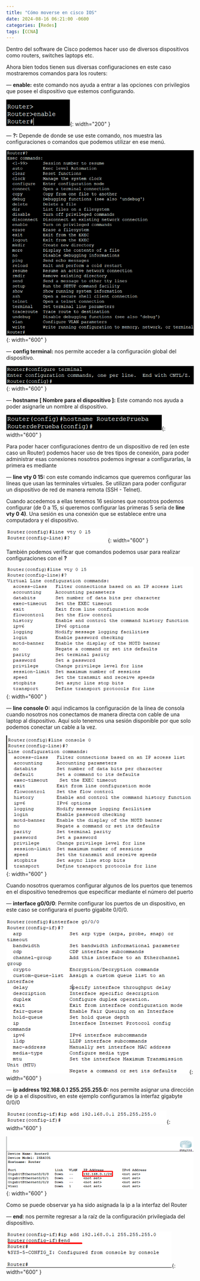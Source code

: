 ```yaml
---
title: "Cómo moverse en cisco IOS"
date: 2024-08-16 06:21:00 -0600
categories: [Redes]
tags: [CCNA]
---
```


Dentro del software de Cisco podemos hacer uso de diversos dispositivos como routers, switches laptops etc.

Ahora bien todos tienen sus diversas configuraciones en este caso mostraremos comandos para los routers:

— **enable:**  este comando nos ayuda a entrar a las opciones con privilegios que posee el dispositivo que estemos configurando.

![alt text](/assets/01-cisco.png){: width="200" }

— **?:** Depende de donde se use este comando, nos muestra las configuraciones o comandos que podemos utilizar en ese menú.

![alt text](/assets/02-cisco.png){: width="600" }

— **config terminal:** nos permite acceder a la configuración global del dispositivo.

![alt text](/assets/03-cisco.png){: width="600" }

— **hostname [ Nombre para el dispositivo ]:** Este comando nos ayuda a poder asignarle un nombre al dispositivo.

![alt text](/assets/04-cisco.png){: width="600" }

Para poder hacer configuraciones dentro de un dispositivo de red (en este caso un Router) podemos hacer uso de tres tipos de conexión, para poder administrar esas conexiones nosotros podemos ingresar a configurarlas, la primera es mediante

— **line vty 0 15:** con este comando indicamos que queremos configurar las líneas que usan las terminales virtuales. Se utilizan para poder configurar un dispositivo de red de manera remota (SSH - Telnet).

Cuando accedemos a ellas tenemos 16 sesiones que nosotros podemos configurar (de 0 a 15, si queremos configurar las primeras 5 sería de **line vty 0 4)**. Una sesión es una conexión que se establece entre una computadora y el dispositivo.

![alt text](/assets/05-cisco.png){: width="600" }

También podemos verificar que comandos podemos usar para realizar configuraciones con el **?**

![alt text](/assets/06-cisco.png){: width="600" }

— **line console 0:** aquí indicamos la configuración de la línea de consola cuando nosotros nos conectamos de manera directa con cable de una laptop al dispositivo. Aquí solo tenemos una sesión disponible por que solo podemos conectar un cable a la vez.

![alt text](/assets/07-cisco.png){: width="600" }

Cuando nosotros queramos configurar algunos de los puertos que tenemos en el dispositivo tenedremos que especificar mediante el número del puerto

— **interface g0/0/0**: Permite configurar los puertos de un dispositivo, en este caso se configurara el puerto gigabite 0/0/0.

![alt text](/assets/08-cisco.png){: width="600" }

— **ip address 192.168.0.1 255.255.255.0:** nos permite asignar una dirección de ip a el dispositivo, en este ejemplo configuramos la interfaz gigabyte 0/0/0

![alt text](/assets/09-cisco.png){: width="600" }

![alt text](/assets/10-cisco.png){: width="600" }

Como se puede observar ya ha sido asignada la ip a la interfaz del Router

— **end**: nos permite regresar a la raíz de la configuración privilegiada del dispositivo.

![alt text](/assets/11-cisco.png){: width="600" }




